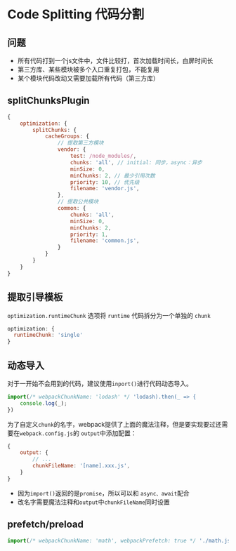 # Code Splitting 代码分割
## 问题
- 所有代码打到一个js文件中，文件比较打，首次加载时间长，白屏时间长
- 第三方库、某些模块被多个入口重复打包，不能复用
- 某个模块代码改动又需要加载所有代码（第三方库）

## splitChunksPlugin
```js
{
    optimization: {
        splitChunks: {
            cacheGroups: {
                // 提取第三方模块
                vendor: {
                    test: /node_modules/,
                    chunks: 'all', // initial: 同步，async：异步
                    minSize: 0,
                    minChunks: 2, // 最少引用次数
                    priority: 10, // 优先级
                    filename: 'vendor.js',
                },
                // 提取公共模块
                common: {
                    chunks: 'all',
                    minSize: 0,
                    minChunks: 2,
                    priority: 1,
                    filename: 'common.js',
                }
            }
        }
    }
}
```
## 提取引导模板
`optimization.runtimeChunk` 选项将 `runtime` 代码拆分为一个单独的 `chunk`
```js
optimization: {
  runtimeChunk: 'single'
}
```
## 动态导入
对于一开始不会用到的代码，建议使用`inport()`进行代码动态导入。
```js
import(/* webpackChunkName: 'lodash' */ 'lodash).then(_ => {
    console.log(_);
})
```
为了自定义`chunk`的名字，webpack提供了上面的魔法注释，但是要实现要过还需要在`webpack.config.js`的 `output`中添加配置：
```js
{
    output: {
        // ...
        chunkFileName: '[name].xxx.js',
    }
}
```
- 因为`import()`返回的是`promise`，所以可以和 `async、await`配合
- 改名字需要魔法注释和`output`中`chunkFileName`同时设置 

## prefetch/preload
```js
import(/* webpackChunkName: 'math', webpackPrefetch: true */ './math.js')
```
